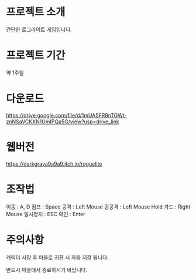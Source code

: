 # 프로젝트 소개

간단한 로그라이트 게임입니다.

# 프로젝트 기간

약 1주일

# 다운로드

https://drive.google.com/file/d/1mUA5FR9nTGWt-znNSaVCKXN1UmIPQa5G/view?usp=drive_link

# 웹버전

https://darkgraya9a9a9.itch.io/roguelite

# 조작법

이동 : A, D
점프 : Space
공격 : Left Mouse
강공격 : Left Mouse Hold
가드 : Right Mouse
일시정지 : ESC
확인 : Enter

# 주의사항

캐릭터 사망 후 마을로 귀환 시 자동 저장 됩니다.

반드시 마을에서 종료하시기 바랍니다.
